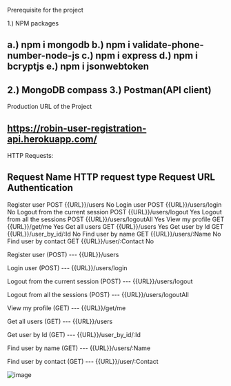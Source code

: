Prerequisite for the project

1.) NPM packages

a.) npm i mongodb
b.) npm i validate-phone-number-node-js
c.) npm i express
d.) npm i bcryptjs
e.) npm i jsonwebtoken
------------------------------------------------------------------------------------
2.) MongoDB compass
3.) Postman(API client)
-----------------------------------------------------------------------------------
Production URL of the Project

https://robin-user-registration-api.herokuapp.com/
------------------------------------------------------------------------------------

HTTP Requests:

Request Name 			HTTP request type	      	  Request URL			Authentication
-----------------------------------------------------------------------------------------------------------------------
Register user	        	 POST	              		{{URL}}/users				No
Login user	        	 POST		      		{{URL}}/users/login			No
Logout from the current session  POST		      		{{URL}}/users/logout			Yes
Logout from all the sessions	 POST		      		{{URL}}/users/logoutAll			Yes
View my profile			 GET		      		{{URL}}/get/me				Yes
Get all users			 GET		      		{{URL}}/users				Yes
Get user by Id			 GET		      		{{URL}}/user_by_id/:Id			No
Find user by name		 GET		      		{{URL}}/users/:Name			No
Find user by contact		 GET		      		{{URL}}/user/:Contact			No


Register user 				(POST) --- {{URL}}/users

Login user    				(POST) --- {{URL}}/users/login

Logout from the current session  	(POST) --- {{URL}}/users/logout

Logout from all the sessions		(POST) --- {{URL}}/users/logoutAll

View my profile				(GET)  --- {{URL}}/get/me

Get all users				(GET)  --- {{URL}}/users

Get user by Id				(GET)  --- {{URL}}/user_by_id/:Id

Find user by name			(GET)  --- {{URL}}/users/:Name

Find user by contact			(GET)  --- {{URL}}/user/:Contact






![image](https://user-images.githubusercontent.com/36421233/131257749-893d52fe-065d-43b0-86ad-1f6736281fe5.png)



		
		
		
		
		
		
	

